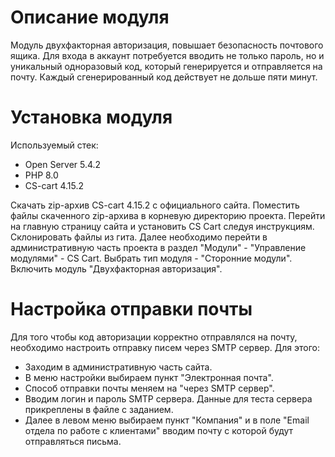 # Описание модуля

Модуль двухфакторная авторизация, повышает безопасность почтового ящика. 
Для входа в аккаунт потребуется вводить не только пароль, но и уникальный одноразовый код, который 
генерируется и отправляется на почту. Каждый сгенерированный код действует не дольше пяти минут.

# Установка модуля

Используемый стек:
- Open Server 5.4.2
- PHP 8.0
- CS-cart 4.15.2

Скачать zip-архив CS-cart 4.15.2 с официального сайта. Поместить файлы скаченного zip-архива в корневую директорию проекта.
Перейти на главную страницу сайта и установить CS Cart следуя инструкциям. Склонировать файлы из гита.
Далее необходимо перейти в административную часть проекта в раздел "Модули" - "Управление модулями" - CS Cart.
Выбрать тип модуля - "Сторонние модули". Включить модуль "Двухфакторная авторизация".

# Настройка отправки почты
Для того чтобы код авторизации корректно отправлялся на почту, необходимо настроить отправку писем через
SMTP сервер. Для этого:
- Заходим в административную часть сайта. 
- В меню настройки выбираем пункт "Электронная почта".
- Способ отправки почты меняем на "через SMTP сервер". 
- Вводим логин и пароль SMTP сервера. Данные для теста сервера прикреплены в файле с заданием.
- Далее в левом меню выбираем пункт "Компания" и в поле "Email отдела по работе с клиентами" вводим почту с которой будут отправляться письма.
